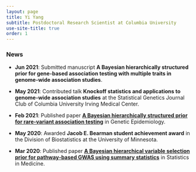 ```yaml
---
layout: page
title: Yi Yang
subtitle: Postdoctoral Research Scientist at Columbia University
use-site-title: true
order: 1
---
```


### News

- **Jun 2021**: Submitted manuscript **A Bayesian hierarchically structured prior for gene-based association testing with multiple traits in genome-wide association studies**.

- **May 2021**: Contributed talk **Knockoff statistics and applications to genome-wide association studies** at the Statistical Genetics Journal Club of Columbia University Irving Medical Center.

- **Feb 2021**: Published paper [**A Bayesian hierarchically structured prior for rare‐variant association testing**](https://doi.org/10.1002/gepi.22379) in Genetic Epidemiology.

- **May 2020**: Awarded **Jacob E. Bearman student achievement award** in the Division of Biostatistics at the University of Minnesota.

- **Mar 2020**: Published paper [**A Bayesian hierarchical variable selection prior for pathway‐based GWAS using summary statistics**](https://doi.org/10.1002/sim.8442) in Statistics in Medicine.

